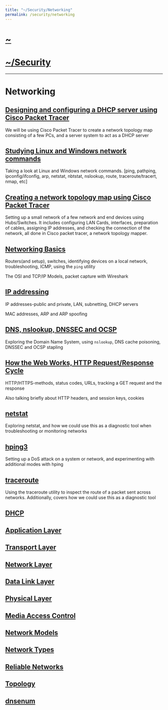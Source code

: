 ```yaml
---
title: "~/Security/Networking"
permalink: /security/networking
---
```


# [~](../../README.md)

# [~/Security](../security.md)

---

# Networking

## [Designing and configuring a DHCP server using Cisco Packet Tracer](dhcp-server/dhcp-server.md)

We will be using Cisco Packet Tracer to create a network topology map consisting of a few PCs, and a server system to act as a DHCP server

## [Studying Linux and Windows network commands](commandline-networking-tools-linux-windows/commandline-networking-tools.md)

Taking a look at Linux and Windows network commands. [ping, pathping, ipconfig/ifconfig, arp, netstat, nbtstat, nslookup, route, traceroute/tracert, nmap, etc]

## [Creating a network topology map using Cisco Packet Tracer](topologymap/topology.md)

Setting up a small network of a few network and end devices using Hubs/Switches. It includes configuring LAN Cards, interfaces, preparation of cables, assigning IP addresses, and checking the connection of the network, all done in Cisco packet tracer, a network topology mapper.

## [Networking Basics](networking_basix.md)

Routers(and setup), switches, identifying devices on a local network, troubleshooting, ICMP, using the `ping` utility

The OSI and TCP/IP Models, packet capture with Wireshark

## [IP addressing](ip_addressing.md)

IP addresses-public and private, LAN, subnetting, DHCP servers

MAC addresses, ARP and ARP spoofing

## [DNS, nslookup, DNSSEC and OCSP](dns.md)

Exploring the Domain Name System, using `nslookup`, DNS cache poisoning, DNSSEC and OCSP stapling

## [How the Web Works, HTTP Request/Response Cycle](web.md)

HTTP/HTTPS-methods, status codes, URLs, tracking a GET request and the response

Also talking briefly about HTTP headers, and session keys, cookies

## [netstat](netstat_linux.html)

Exploring netstat, and how we could use this as a diagnostic tool when troubleshooting or monitoring networks

## [hping3](hping3.html)

Setting up a DoS attack on a system or network, and experimenting with additional modes with hping

## [traceroute](traceroute.html)

Using the traceroute utility to inspect the route of a packet sent across networks. Additionally, covers how we could use this as a diagnostic tool

## [DHCP](dhcp.md)

## [Application Layer](application-layer.md)

## [Transport Layer](transport-layer.md)

## [Network Layer](network-layer.md)

## [Data Link Layer](data-link-layer.md)

## [Physical Layer](physical-layer.md)

## [Media Access Control](media-access-control.md)

## [Network Models](network-models.mdj)

## [Network Types](network-types.md)

## [Reliable Networks](reliable-networks.md)

## [Topology](topology.md)

## [dnsenum](dnsenum.md)

